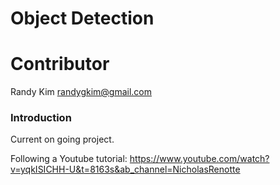 # Object Detection

# Contributor
Randy Kim     randygkim@gmail.com

### Introduction
Current on going project.

Following a Youtube tutorial: https://www.youtube.com/watch?v=yqkISICHH-U&t=8163s&ab_channel=NicholasRenotte
